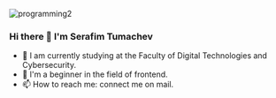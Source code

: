 ![programming2](https://user-images.githubusercontent.com/78587005/128147249-9ae3e472-8343-4640-988a-3fd230d07f0a.gif)

### Hi there 👋 I'm Serafim Tumachev

- 🌱 I am currently studying at the Faculty of Digital Technologies and Cybersecurity.
- 👯 I'm a beginner in the field of frontend.
- 📫 How to reach me: connect me on mail.

